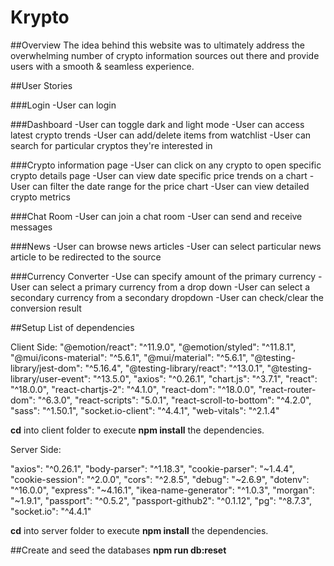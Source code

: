 # Krypto

##Overview
The idea behind this website was to ultimately address the overwhelming number of crypto information sources out there and provide users with a smooth & seamless experience.

##User Stories

###Login
-User can login

###Dashboard
-User can toggle dark and light mode
-User can access latest crypto trends
-User can add/delete items from watchlist
-User can search for particular cryptos they're interested in

###Crypto information page
-User can click on any crypto to open specific crypto details page
-User can view date specific price trends on a chart
-User can filter the date range for the price chart 
-User can view detailed crypto metrics

###Chat Room 
-User can join a chat room
-User can send and receive messages

###News
-User can browse news articles
-User can select particular news article to be redirected to the source

###Currency Converter
-Use can specify amount of the primary currency
-User can select a primary currency from a drop down
-User can select a secondary currency from a  secondary  dropdown
-User can check/clear the conversion result


##Setup
List of dependencies

Client Side:
"@emotion/react": "^11.9.0",
"@emotion/styled": "^11.8.1",
"@mui/icons-material": "^5.6.1",
"@mui/material": "^5.6.1",
"@testing-library/jest-dom": "^5.16.4",
"@testing-library/react": "^13.0.1",
"@testing-library/user-event": "^13.5.0",
"axios": "^0.26.1",
"chart.js": "^3.7.1",
"react": "^18.0.0",
"react-chartjs-2": "^4.1.0",
"react-dom": "^18.0.0",
"react-router-dom": "^6.3.0",
"react-scripts": "5.0.1",
"react-scroll-to-bottom": "^4.2.0",
"sass": "^1.50.1",
"socket.io-client": "^4.4.1",
"web-vitals": "^2.1.4"

**cd** into client folder to execute **npm install** the dependencies.


Server Side:

"axios": "^0.26.1",
"body-parser": "^1.18.3",
"cookie-parser": "~1.4.4",
"cookie-session": "^2.0.0",
"cors": "^2.8.5",
"debug": "~2.6.9",
"dotenv": "^16.0.0",
"express": "~4.16.1",
"ikea-name-generator": "^1.0.3",
"morgan": "~1.9.1",
"passport": "^0.5.2",
"passport-github2": "^0.1.12",
"pg": "^8.7.3",
"socket.io": "^4.4.1"


**cd** into server folder to execute **npm install** the dependencies.


##Create and seed the databases
**npm run db:reset**
